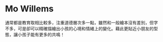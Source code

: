 # Mo Willems

通常都是教育取相比較多，注重道德層次多一點，雖然和一般繪本沒有差別，但字不多，可是卻可以精確描繪出小孩的心境和情緒上的變化。藉此更貼近小朋友的型態，讓小孩子能有更多的共鳴！
